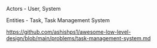 Actors - User, System

Entities - Task, Task Management System

https://github.com/ashishps1/awesome-low-level-design/blob/main/problems/task-management-system.md
